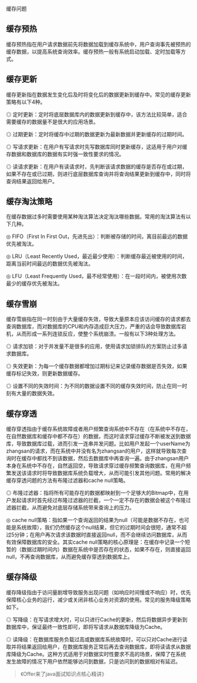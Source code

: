 缓存问题

## 缓存预热
缓存预热指在用户请求数据前先将数据加载到缓存系统中，用户查询事先被预热的缓存数据，以提高系统查询效率。缓存预热一般有系统启动加载、定时加载等方式。

## 缓存更新

缓存更新指在数据发生变化后及时将变化后的数据更新到缓存中。常见的缓存更新策略有以下4种。

◎ 定时更新：定时将底层数据库内的数据更新到缓存中，该方法比较简单，适合需要缓存的数据量不是很大的应用场景。

◎ 过期更新：定时将缓存中过期的数据更新为最新数据并更新缓存的过期时间。

◎ 写请求更新：在用户有写请求时先写数据库同时更新缓存，这适用于用户对缓存数据和数据库的数据有实时强一致性要求的情况。

◎ 读请求更新：在用户有读请求时，先判断该请求数据的缓存是否存在或过期，如果不存在或已过期，则进行底层数据库查询并将查询结果更新到缓存中，同时将查询结果返回给用户。

## 缓存淘汰策略

在缓存数据过多时需要使用某种淘汰算法决定淘汰哪些数据。常用的淘汰算法有以下几种。

◎ FIFO（First In First Out，先进先出）：判断被存储的时间，离目前最远的数据优先被淘汰。

◎ LRU（Least Recently Used，最近最少使用）：判断缓存最近被使用的时间，距离当前时间最远的数据优先被淘汰。

◎ LFU（Least Frequently Used，最不经常使用）：在一段时间内，被使用次数最少的缓存优先被淘汰。

## 缓存雪崩


缓存雪崩指在同一时刻由于大量缓存失效，导致大量原本应该访问缓存的请求都去查询数据库，而对数据库的CPU和内存造成巨大压力，严重的话会导致数据库宕机，从而形成一系列连锁反应，使整个系统崩溃。一般有以下3种处理方法。

◎ 请求加锁：对于并发量不是很多的应用，使用请求加锁排队的方案防止过多请求数据库。

◎ 失效更新：为每一个缓存数据都增加过期标记来记录缓存数据是否失效，如果缓存标记失效，则更新数据缓存。

◎ 设置不同的失效时间：为不同的数据设置不同的缓存失效时间，防止在同一时刻有大量的数据失效。

## 缓存穿透

缓存穿透指由于缓存系统故障或者用户频繁查询系统中不存在（在系统中不存在，在自然数据库和缓存中都不存在）的数据，而这时请求穿过缓存不断被发送到数据库，导致数据库过载，进而引发一连串并发问题。比如用户发起一个userName为zhangsan的请求，而在系统中并没有名为zhangsan的用户，这样就导致每次查询时在缓存中都找不到该数据，然后去数据库中再查询一遍。由于zhangsan用户本身在系统中不存在，自然返回空，导致请求穿过缓存频繁查询数据库，在用户频繁发送该请求时将导致数据库系统负载增大，从而可能引发其他问题。常用的解决缓存穿透问题的方法有布隆过滤器和cache null策略。

◎ 布隆过滤器：指将所有可能存在的数据都映射到一个足够大的Bitmap中，在用户发起请求时首先经过布隆过滤器的拦截，一个一定不存在的数据会被这个布隆过滤器拦截，从而避免对底层存储系统带来查询上的压力。

◎ cache null策略：指如果一个查询返回的结果为null（可能是数据不存在，也可能是系统故障），我们仍然缓存这个null结果，但它的过期时间会很短，通常不超过5分钟；在用户再次请求该数据时直接返回null，而不会继续访问数据库，从而有效保障数据库的安全。其实cache null策略的核心原理是：在缓存中记录一个短暂的（数据过期时间内）数据在系统中是否存在的状态，如果不存在，则直接返回null，不再查询数据库，从而避免缓存穿透到数据库上。

## 缓存降级

缓存降级指由于访问量剧增导致服务出现问题（如响应时间慢或不响应）时，优先保障核心业务的运行，减少或关闭非核心业务对资源的使用。常见的服务降级策略如下。

◎ 写降级：在写请求增大时，可以只进行Cache的更新，然后将数据异步更新到数据库中，保证最终一致性即可，即将写请求从数据库降级为Cache。

◎ 读降级：在数据库服务负载过高或数据库系统故障时，可以只对Cache进行读取并将结果返回给用户，在数据库服务正常后再去查询数据库，即将读请求从数据库降级为Cache。这种方式适用于对数据实时性要求不高的场景，保障了在系统发生故障的情况下用户依然能够访问到数据，只是访问到的数据相对有延迟。

> 《Offer来了java面试知识点核心精讲》
